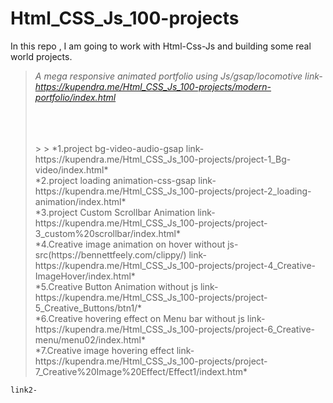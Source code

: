 # Html_CSS_Js_100-projects
In this repo , I am going to work with Html-Css-Js and building some real world projects.

>*A mega responsive animated portfolio using Js/gsap/locomotive link-https://kupendra.me/Html_CSS_Js_100-projects/modern-portfolio/index.html*
>
><br>
><br>
><br>
>>
>>
>*1.project bg-video-audio-gsap link-https://kupendra.me/Html_CSS_Js_100-projects/project-1_Bg-video/index.html* <br>
>*2.project loading animation-css-gsap link-https://kupendra.me/Html_CSS_Js_100-projects/project-2_loading-animation/index.html*  <br>
>*3.project Custom Scrollbar Animation link-https://kupendra.me/Html_CSS_Js_100-projects/project-3_custom%20scrollbar/index.html* <br>
>*4.Creative image animation on hover without js- src(https://bennettfeely.com/clippy/) link-https://kupendra.me/Html_CSS_Js_100-projects/project-4_Creative-ImageHover/index.html* <br>
>*5.Creative Button Animation without js link-https://kupendra.me/Html_CSS_Js_100-projects/project-5_Creative_Buttons/btn1/*<br>
>*6.Creative hovering effect on Menu bar without js link-https://kupendra.me/Html_CSS_Js_100-projects/project-6_Creative-menu/menu02/index.html*<br>
>*7.Creative image hovering effect link-https://kupendra.me/Html_CSS_Js_100-projects/project-7_Creative%20Image%20Effect/Effect1/indext.htm*
    link2-
